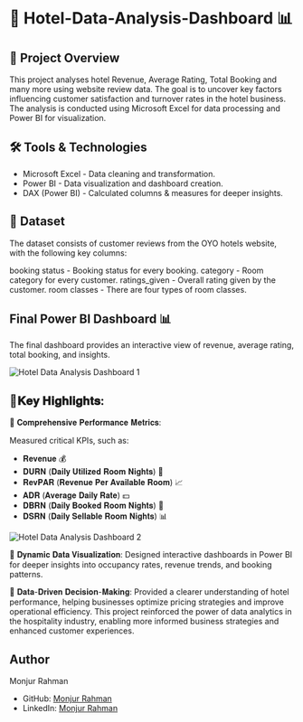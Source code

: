 # 🏨 Hotel-Data-Analysis-Dashboard 📊

## 🚀 Project Overview

This project analyses hotel Revenue, Average Rating, Total Booking and many more using website review data. The goal is to uncover key factors influencing customer satisfaction and turnover rates in the hotel business. The analysis is conducted using Microsoft Excel for data processing and Power BI for visualization.

## 🛠️ Tools & Technologies

- Microsoft Excel - Data cleaning and transformation.
- Power BI - Data visualization and dashboard creation.
- DAX (Power BI) - Calculated columns & measures for deeper insights.

## 📂 Dataset

The dataset consists of customer reviews from the OYO hotels website, with the following key columns:

booking status - Booking status for every booking.
category - Room category for every customer.
ratings_given - Overall rating given by the customer.
room classes - There are four types of room classes.

## Final Power BI Dashboard 📊
The final dashboard provides an interactive view of revenue, average rating, total booking, and insights.

![Hotel Data Analysis Dashboard 1](https://github.com/user-attachments/assets/2f8a46b1-07c8-4015-b462-6437d3c83310)

## 🎯𝐊𝐞𝐲 𝐇𝐢𝐠𝐡𝐥𝐢𝐠𝐡𝐭𝐬:
📌 𝐂𝐨𝐦𝐩𝐫𝐞𝐡𝐞𝐧𝐬𝐢𝐯𝐞 𝐏𝐞𝐫𝐟𝐨𝐫𝐦𝐚𝐧𝐜𝐞 𝐌𝐞𝐭𝐫𝐢𝐜𝐬:

Measured critical KPIs, such as:
- 𝐑𝐞𝐯𝐞𝐧𝐮𝐞 💰
- 𝐃𝐔𝐑𝐍 (𝐃𝐚𝐢𝐥𝐲 𝐔𝐭𝐢𝐥𝐢𝐳𝐞𝐝 𝐑𝐨𝐨𝐦 𝐍𝐢𝐠𝐡𝐭𝐬) 🏨
- 𝐑𝐞𝐯𝐏𝐀𝐑 (𝐑𝐞𝐯𝐞𝐧𝐮𝐞 𝐏𝐞𝐫 𝐀𝐯𝐚𝐢𝐥𝐚𝐛𝐥𝐞 𝐑𝐨𝐨𝐦) 📈
- 𝐀𝐃𝐑 (𝐀𝐯𝐞𝐫𝐚𝐠𝐞 𝐃𝐚𝐢𝐥𝐲 𝐑𝐚𝐭𝐞) 💵
- 𝐃𝐁𝐑𝐍 (𝐃𝐚𝐢𝐥𝐲 𝐁𝐨𝐨𝐤𝐞𝐝 𝐑𝐨𝐨𝐦 𝐍𝐢𝐠𝐡𝐭𝐬) 📅
- 𝐃𝐒𝐑𝐍 (𝐃𝐚𝐢𝐥𝐲 𝐒𝐞𝐥𝐥𝐚𝐛𝐥𝐞 𝐑𝐨𝐨𝐦 𝐍𝐢𝐠𝐡𝐭𝐬) 📊

![Hotel Data Analysis Dashboard 2](https://github.com/user-attachments/assets/6494758a-bfea-4241-b174-134edf5b2f7c)

📌 𝐃𝐲𝐧𝐚𝐦𝐢𝐜 𝐃𝐚𝐭𝐚 𝐕𝐢𝐬𝐮𝐚𝐥𝐢𝐳𝐚𝐭𝐢𝐨𝐧: Designed interactive dashboards in Power BI for deeper insights into occupancy rates, revenue trends, and booking patterns.

📌 𝐃𝐚𝐭𝐚-𝐃𝐫𝐢𝐯𝐞𝐧 𝐃𝐞𝐜𝐢𝐬𝐢𝐨𝐧-𝐌𝐚𝐤𝐢𝐧𝐠: Provided a clearer understanding of hotel performance, helping businesses optimize pricing strategies and improve operational efficiency.
This project reinforced the power of data analytics in the hospitality industry, enabling more informed business strategies and enhanced customer experiences.

## Author
Monjur Rahman
- GitHub: [Monjur Rahman](https://github.com/monjur77)
- LinkedIn: [Monjur Rahman](https://www.linkedin.com/in/monjur-rahman77/)
